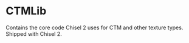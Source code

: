 # CTMLib
Contains the core code Chisel 2 uses for CTM and other texture types. Shipped with Chisel 2.
